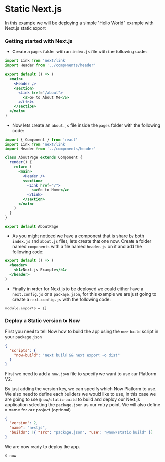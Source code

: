 # Static Next.js

In this example we will be deploying a simple "Hello World" example with Next.js static export

### Getting started with Next.js

- Create a `pages` folder with an `index.js` file with the following code:

```jsx
import Link from 'next/link'
import Header from '../components/header'

export default () => (
  <main>
    <Header />
    <section>
      <Link href="/about">
        <a>Go to About Me</a>
      </Link>
    </section>
  </main>
)
```

- Now lets create an `about.js` file inside the `pages` folder with the following code:

```jsx
import { Component } from 'react'
import Link from 'next/link'
import Header from '../components/header'

class AboutPage extends Component {
  render() {
    return (
      <main>
        <Header />
        <section>
          <Link href="/">
            <a>Go to Home</a>
          </Link>
        </section>
      </main>
    )
  }
}

export default AboutPage
```

- As you might noticed we have a component that is share by both `index.js` and `about.js` files, lets create that one now. Create a folder named `components` with a file named `header.js` on it and add the following code:

```jsx
export default () => (
  <header>
    <h1>Next.js Example</h1>
  </header>
)
```

- Finally in order for Next.js to be deployed we could either have a `next.config.js` or a `package.json`, for this example we are just going to create a `next.config.js` with the following code:

```
module.exports = {}
```

### Deploy a Static version to Now

First you need to tell Now how to build the app using the `now-build` script in your `package.json`

```json
{
  "scripts": {
    "now-build": "next build && next export -o dist"
  }
}
```

First we need to add a `now.json` file to specify we want to use our Platform V2.

By just adding the version key, we can specify which Now Platform to use. We also need to define each builders we would like to use, in this case we are going to use `@now/static-build` to build and deploy our Next.js application selecting the `package.json` as our entry point. We will also define a name for our project (optional).

```json
{
  "version": 2,
  "name": "nextjs",
  "builds": [{ "src": "package.json", "use": "@now/static-build" }]
}
```

We are now ready to deploy the app.

```shell
$ now
```
